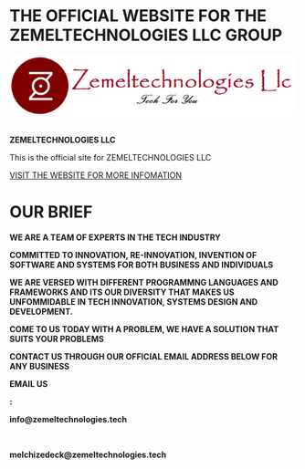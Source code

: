 <h1><b>THE OFFICIAL WEBSITE FOR THE ZEMELTECHNOLOGIES LLC GROUP</b></h1>
                                      <img src="./assets/Zeee.png"> &nbsp;&nbsp;&nbsp;<p><b><span>ZEMELTECHNOLOGIES LLC</span></b></p>
This is the official site for ZEMELTECHNOLOGIES LLC<br>


<a href="https://www.zemeltechnologies.me">VISIT THE WEBSITE FOR MORE INFOMATION</a>

<h1>OUR BRIEF</h1>
<b>
<p>WE ARE A TEAM OF EXPERTS IN THE TECH INDUSTRY</p>
<p>COMMITTED TO INNOVATION, RE-INNOVATION, INVENTION OF SOFTWARE AND SYSTEMS FOR BOTH BUSINESS AND INDIVIDUALS</p>
<p>WE ARE VERSED WITH DIFFERENT PROGRAMMNG LANGUAGES AND FRAMEWORKS AND ITS OUR DIVERSITY THAT MAKES US UNFOMMIDABLE IN TECH INNOVATION, SYSTEMS DESIGN AND DEVELOPMENT.</p>
<p>COME TO US TODAY WITH A PROBLEM, WE HAVE A SOLUTION THAT SUITS YOUR PROBLEMS</p>


<p>CONTACT US THROUGH OUR OFFICIAL EMAIL ADDRESS BELOW FOR ANY BUSINESS</P>
<p>EMAIL US</p>:
<p>info@zemeltechnologies.tech</p><br><p>melchizedeck@zemeltechnologies.tech</p>
</b>
